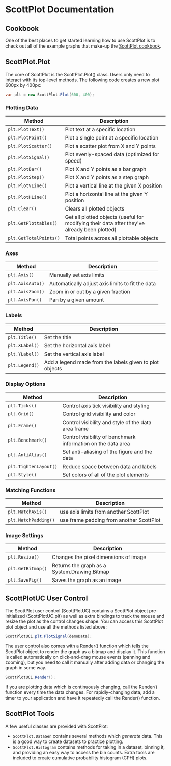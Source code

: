 # ScottPlot Documentation

## Cookbook
One of the best places to get started learning how to use ScottPlot is to check out all of the example graphs that make-up the [ScottPlot cookbook](cookbook).

## ScottPlot.Plot
The core of ScottPlot is the ScottPlot.Plot() class. Users only need to interact with its top-level methods. The following code creates a new plot 600px by 400px:

```cs
var plt = new ScottPlot.Plot(600, 400);
```

### Plotting Data

Method | Description
---|---
`plt.PlotText()` | Plot text at a specific location
`plt.PlotPoint()` | Plot a single point at a specific location
`plt.PlotScatter()` | Plot a scatter plot from X and Y points
`plt.PlotSignal()` | Plot evenly-spaced data (optimized for speed)
`plt.PlotBar()` | Plot X and Y points as a bar graph
`plt.PlotStep()` | Plot X and Y points as a step graph
`plt.PlotVLine()` | Plot a vertical line at the given X position
`plt.PlotHLine()` | Plot a horizontal line at the given Y position
`plt.Clear()` | Clears all plotted objects
`plt.GetPlottables()` | Get all plotted objects (useful for modifying their data after they've already been plotted)
`plt.GetTotalPoints()` | Total points across all plottable objects

### Axes

Method | Description
---|---
`plt.Axis()` | Manually set axis limits
`plt.AxisAuto()` | Automatically adjust axis limits to fit the data
`plt.AxisZoom()` | Zoom in or out by a given fraction
`plt.AxisPan()` | Pan by a given amount

### Labels

Method | Description
---|---
`plt.Title()` | Set the title
`plt.XLabel()` | Set the horizontal axis label
`plt.YLabel()` | Set the vertical axis label
`plt.Legend()` | Add a legend made from the labels given to plot objects

### Display Options

Method | Description
---|---
`plt.Ticks()` | Control axis tick visibility and styling
`plt.Grid()` | Control grid visibility and color
`plt.Frame()` | Control visibility and style of the data area frame
`plt.Benchmark()` | Control visibility of benchmark information on the data area
`plt.AntiAlias()` | Set anti-aliasing of the figure and the data
`plt.TightenLayout()` | Reduce space between data and labels
`plt.Style()` | Set colors of all of the plot elements

### Matching Functions

Method | Description
---|---
`plt.MatchAxis()` | use axis limits from another ScottPlot
`plt.MatchPadding()` | use frame padding from another ScottPlot

### Image Settings

Method | Description
---|---
`plt.Resize()` | Changes the pixel dimensions of image
`plt.GetBitmap()` | Returns the graph as a System.Drawing.Bitmap
`plt.SaveFig()` | Saves the graph as an image

## ScottPlotUC User Control
The ScottPlot user control (ScottPlotUC) contains a ScottPlot object pre-initialized (ScottPlotUC.plt) as well as extra bindings to track the mouse and resize the plot as the control changes shape. You can access this ScottPlot plot object and use all the methods listed above:

```cs
ScottPlotUC1.plt.PlotSignal(demoData);
```

The user control also comes with a Render() function which tells the ScottPlot object to render the graph as a bitmap and display it. This function is called automatically on click-and-drag mouse events (panning and zooming), but you need to call it manually after adding data or changing the graph in some way.

```cs
ScottPlotUC1.Render();
```

If you are plotting data which is continuously changing, call the Render() function every time the data changes. For rapidly-changing data, add a timer to your application and have it repeatedly call the Render() function.

## ScottPlot Tools
A few useful classes are provided with ScottPlot:
* `ScottPlot.DataGen` contains several methods which _generate_ data. This is a good way to create datasets to practice plotting.
* `ScottPlot.Histogram` contains methods for taking in a dataset, binning it, and providing an easy way to access the bin counts. Extra tools are included to create cumulative probability histogram (CPH) plots.